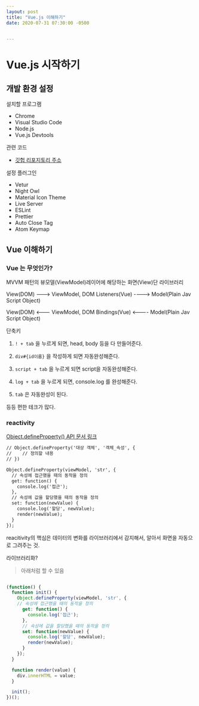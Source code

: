 ```yaml
---
layout: post
title: "Vue.js 이해하기"
date: 2020-07-31 07:30:00 -0500


---
```


# Vue.js 시작하기

## 개발 환경 설정

설치할 프로그램

- Chrome
- Visual Studio Code
- Node.js
- Vue.js Devtools

관련 코드

- [깃헙 리포지토리 주소](https://github.com/joshua1988/learn-vue-js)

설정 플러그인

- Vetur
- Night Owl
- Material Icon Theme
- Live Server
- ESLint
- Prettier
- Auto Close Tag
- Atom Keymap


## Vue 이해하기

### Vue 는 무엇인가?

MVVM 패턴의 뷰모델(ViewModel)레이어에 해당하는 화면(View)단 라이브러리


View(DOM) ---> ViewModel, DOM Listeners(Vue) ----> Model(Plain Jav Script Object)

View(DOM) <--- ViewModel, DOM Bindings(Vue) <---- Model(Plain Jav Script Object)


단축키

1. `! + tab` 을 누르게 되면, head, body 등을 다 만들어준다.

2. `div#{id이름}` 을 작성하게 되면 자동완성해준다.

3. `script + tab` 을 누르게 되면 script을 자동완성해준다.

4. `log + tab` 을 누르게 되면, console.log 를 완성해준다.

5. `tab` 은 자동완성이 된다.

등등 편한 테크가 많다.

### reactivity

[Object.defineProperty() API 문서 링크](https://developer.mozilla.org/en-US/docs/Web/JavaScript/Reference/Global_Objects/Object/defineProperty)

```html
// Object.defineProperty('대상 객체', '객체_속성', {
//    // 정의할 내용
// })

Object.defineProperty(viewModel, 'str', {
  // 속성에 접근했을 때의 동작을 정의
  get: function() {
    console.log('접근');
  },
  // 속성에 값을 할당했을 때의 동작을 정의
  set: function(newValue) {
    console.log('할당', newValue);
    render(newValue);
  }
});

```

reacitivity의 핵심은 데이터의 변화를 라이브러리에서 감지해서, 알아서 화면을 자동으로 그려주는 것.

라이브러리화?

> 아래처럼 할 수 있음

```javascript

(function() {
  function init() {
    Object.defineProperty(viewModel, 'str', {
    // 속성에 접근했을 때의 동작을 정의
      get: function() {
        console.log('접근');
      },
      // 속성에 값을 할당했을 때의 동작을 정의
      set: function(newValue) {
        console.log('할당', newValue);
        render(newValue);
      }
    });
  }

  function render(value) {
    div.innerHTML = value;
  }

  init();
})();  

```


